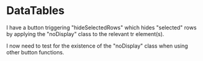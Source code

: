 # DataTables
 
 I have a button triggering "hideSelectedRows" which hides "selected" rows by applying the "noDisplay" class to the relevant tr element(s).

I now need to test for the existence of the "noDisplay" class when using other button functions.

